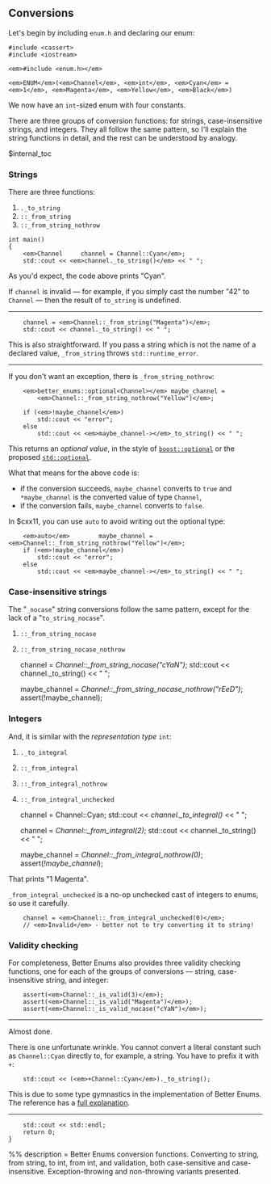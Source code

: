 ## Conversions

Let's begin by including `enum.h` and declaring our enum:

    #include <cassert>
    #include <iostream>

    <em>#include <enum.h></em>

    <em>ENUM</em>(<em>Channel</em>, <em>int</em>, <em>Cyan</em> = <em>1</em>, <em>Magenta</em>, <em>Yellow</em>, <em>Black</em>)

We now have an `int`-sized enum with four constants.

There are three groups of conversion functions: for strings, case-insensitive
strings, and integers. They all follow the same pattern, so I'll explain the
string functions in detail, and the rest can be understood by analogy.

$internal_toc

### Strings

There are three functions:

  1. `._to_string`
  2. `::_from_string`
  3. `::_from_string_nothrow`


    int main()
    {
        <em>Channel     channel = Channel::Cyan</em>;
        std::cout << <em>channel._to_string()</em> << " ";

As you'd expect, the code above prints "Cyan".

If `channel` is invalid &mdash; for example, if you simply cast the number "42"
to `Channel` &mdash; then the result of `to_string` is undefined.

---

        channel = <em>Channel::_from_string("Magenta")</em>;
        std::cout << channel._to_string() << " ";

This is also straightforward. If you pass a string which is not the name of a
declared value, `_from_string` throws `std::runtime_error`.

---

If you don't want an exception, there is `_from_string_nothrow`:

        <em>better_enums::optional<Channel></em> maybe_channel =
            <em>Channel::_from_string_nothrow("Yellow")</em>;

        if (<em>!maybe_channel</em>)
            std::cout << "error";
        else
            std::cout << <em>maybe_channel-></em>_to_string() << " ";

This returns an *optional value*, in the style of
[`boost::optional`](http://www.boost.org/doc/libs/1_58_0/libs/optional/doc/html/index.html)
or the proposed
[`std::optional`](http://en.cppreference.com/w/cpp/experimental/optional).

What that means for the above code is:

  - if the conversion succeeds, `maybe_channel` converts to `true` and
    `*maybe_channel` is the converted value of type `Channel`,
  - if the conversion fails, `maybe_channel` converts to `false`.

In $cxx11, you can use `auto` to avoid writing out the optional type:

~~~comment
    <em>auto</em>        maybe_channel = <em>Channel::_from_string_nothrow("Yellow")</em>;
    if (<em>!maybe_channel</em>)
        std::cout << "error";
    else
        std::cout << <em>maybe_channel-></em>_to_string() << " ";
~~~

### Case-insensitive strings

The "`_nocase`" string conversions follow the same pattern, except for the lack
of a "`to_string_nocase`".

  1. `::_from_string_nocase`
  2. `::_from_string_nocase_nothrow`


        channel = <em>Channel::_from_string_nocase("cYaN")</em>;
        std::cout << channel._to_string() << " ";

        maybe_channel = <em>Channel::_from_string_nocase_nothrow("rEeD")</em>;
        assert(!maybe_channel);

### Integers

And, it is similar with the *representation type* `int`:

  1. `._to_integral`
  2. `::_from_integral`
  3. `::_from_integral_nothrow`
  4. `::_from_integral_unchecked`


        channel = Channel::Cyan;
        std::cout << <em>channel._to_integral()</em> << " ";

        channel = <em>Channel::_from_integral(2)</em>;
        std::cout << channel._to_string() << " ";

        maybe_channel = <em>Channel::_from_integral_nothrow(0)</em>;
        assert(<em>!maybe_channel</em>);

That prints "1 Magenta".

`_from_integral_unchecked` is a no-op unchecked cast of integers to enums, so
use it carefully.

        channel = <em>Channel::_from_integral_unchecked(0)</em>;
        // <em>Invalid</em> - better not to try converting it to string!

### Validity checking

For completeness, Better Enums also provides three validity checking functions,
one for each of the groups of conversions &mdash; string, case-insensitive
string, and integer:

        assert(<em>Channel::_is_valid(3)</em>);
        assert(<em>Channel::_is_valid("Magenta")</em>);
        assert(<em>Channel::_is_valid_nocase("cYaN")</em>);

---

Almost done.

There is one unfortunate wrinkle. You cannot convert a literal constant such as
`Channel::Cyan` directly to, for example, a string. You have to prefix it with
`+`:

        std::cout << (<em>+Channel::Cyan</em>)._to_string();

This is due to some type gymnastics in the implementation of Better Enums. The
reference has a
[full explanation](${prefix}ApiReference.html#HelperFunctionsAndTypes).

---

        std::cout << std::endl;
        return 0;
    }

%% description = Better Enums conversion functions. Converting to string, from
string, to int, from int, and validation, both case-sensitive and
case-insensitive. Exception-throwing and non-throwing variants presented.
